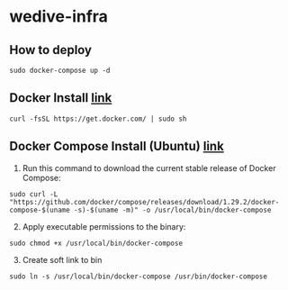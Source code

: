 # wedive-infra

## How to deploy
```
sudo docker-compose up -d
```


## Docker Install [link][docker-install-link]
[docker-install-link]: https://subicura.com/2017/01/19/docker-guide-for-beginners-2.html
```
curl -fsSL https://get.docker.com/ | sudo sh
```



## Docker Compose Install (Ubuntu) [link][docker-compose-install-link]
[docker-compose-install-link]: https://docs.docker.com/compose/install/


1. Run this command to download the current stable release of Docker Compose:
```
sudo curl -L "https://github.com/docker/compose/releases/download/1.29.2/docker-compose-$(uname -s)-$(uname -m)" -o /usr/local/bin/docker-compose
```

2. Apply executable permissions to the binary:
```
sudo chmod +x /usr/local/bin/docker-compose
```

3. Create soft link to bin
```
sudo ln -s /usr/local/bin/docker-compose /usr/bin/docker-compose
```
